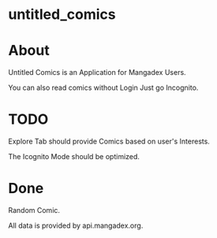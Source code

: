 # untitled_comics

# About
Untitled Comics is an Application for Mangadex Users.

You can also read comics without Login Just go Incognito.

# TODO
Explore Tab should provide Comics based on user's Interests.

The Icognito Mode should be optimized.

# Done
Random Comic.

All data is provided by api.mangadex.org.
